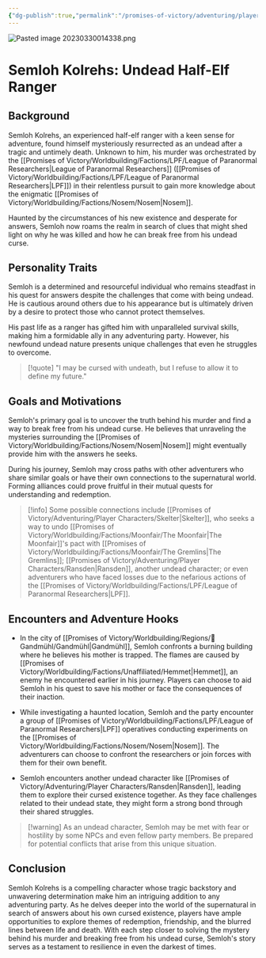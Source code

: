 ```yaml
---
{"dg-publish":true,"permalink":"/promises-of-victory/adventuring/player-characters/semloh-kolrehs/","noteIcon":"NPC","created":"2023-03-27T00:08:32.913+02:00","updated":"2023-04-02T22:26:47.479+02:00"}
---
```


![Pasted image 20230330014338.png](/img/user/resources/Pictures/Pasted%20image%2020230330014338.png)
# Semloh Kolrehs: Undead Half-Elf Ranger

## Background

Semloh Kolrehs, an experienced half-elf ranger with a keen sense for adventure, found himself mysteriously resurrected as an undead after a tragic and untimely death. Unknown to him, his murder was orchestrated by the [[Promises of Victory/Worldbuilding/Factions/LPF/League of Paranormal Researchers\|League of Paranormal Researchers]] ([[Promises of Victory/Worldbuilding/Factions/LPF/League of Paranormal Researchers\|LPF]]) in their relentless pursuit to gain more knowledge about the enigmatic [[Promises of Victory/Worldbuilding/Factions/Nosem/Nosem\|Nosem]].

Haunted by the circumstances of his new existence and desperate for answers, Semloh now roams the realm in search of clues that might shed light on why he was killed and how he can break free from his undead curse.

## Personality Traits

Semloh is a determined and resourceful individual who remains steadfast in his quest for answers despite the challenges that come with being undead. He is cautious around others due to his appearance but is ultimately driven by a desire to protect those who cannot protect themselves.

His past life as a ranger has gifted him with unparalleled survival skills, making him a formidable ally in any adventuring party. However, his newfound undead nature presents unique challenges that even he struggles to overcome.

> [!quote] "I may be cursed with undeath, but I refuse to allow it to define my future."

## Goals and Motivations

Semloh's primary goal is to uncover the truth behind his murder and find a way to break free from his undead curse. He believes that unraveling the mysteries surrounding the [[Promises of Victory/Worldbuilding/Factions/Nosem/Nosem\|Nosem]] might eventually provide him with the answers he seeks.

During his journey, Semloh may cross paths with other adventurers who share similar goals or have their own connections to the supernatural world. Forming alliances could prove fruitful in their mutual quests for understanding and redemption.

> [!info] Some possible connections include [[Promises of Victory/Adventuring/Player Characters/Skelter\|Skelter]], who seeks a way to undo [[Promises of Victory/Worldbuilding/Factions/Moonfair/The Moonfair\|The Moonfair]]'s pact with [[Promises of Victory/Worldbuilding/Factions/Moonfair/The Gremlins\|The Gremlins]]; [[Promises of Victory/Adventuring/Player Characters/Ransden\|Ransden]], another undead character; or even adventurers who have faced losses due to the nefarious actions of the [[Promises of Victory/Worldbuilding/Factions/LPF/League of Paranormal Researchers\|LPF]].

## Encounters and Adventure Hooks

- In the city of [[Promises of Victory/Worldbuilding/Regions/🏰Gandmühl/Gandmühl\|Gandmühl]], Semloh confronts a burning building where he believes his mother is trapped. The flames are caused by [[Promises of Victory/Worldbuilding/Factions/Unaffiliated/Hemmet\|Hemmet]], an enemy he encountered earlier in his journey. Players can choose to aid Semloh in his quest to save his mother or face the consequences of their inaction.

- While investigating a haunted location, Semloh and the party encounter a group of [[Promises of Victory/Worldbuilding/Factions/LPF/League of Paranormal Researchers\|LPF]] operatives conducting experiments on the [[Promises of Victory/Worldbuilding/Factions/Nosem/Nosem\|Nosem]]. The adventurers can choose to confront the researchers or join forces with them for their own benefit.

- Semloh encounters another undead character like [[Promises of Victory/Adventuring/Player Characters/Ransden\|Ransden]], leading them to explore their cursed existence together. As they face challenges related to their undead state, they might form a strong bond through their shared struggles.

> [!warning] As an undead character, Semloh may be met with fear or hostility by some NPCs and even fellow party members. Be prepared for potential conflicts that arise from this unique situation.

## Conclusion

Semloh Kolrehs is a compelling character whose tragic backstory and unwavering determination make him an intriguing addition to any adventuring party. As he delves deeper into the world of the supernatural in search of answers about his own cursed existence, players have ample opportunities to explore themes of redemption, friendship, and the blurred lines between life and death. With each step closer to solving the mystery behind his murder and breaking free from his undead curse, Semloh's story serves as a testament to resilience in even the darkest of times.



